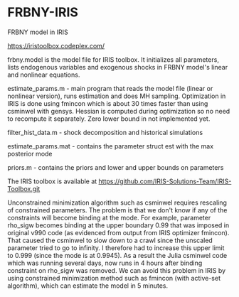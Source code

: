 # FRBNY-IRIS
FRBNY model in IRIS

https://iristoolbox.codeplex.com/

frbny.model is the model file for IRIS toolbox. It initializes all parameters, lists endogenous variables and exogenous shocks in FRBNY model's linear and nonlinear equations.

estimate_params.m - main program that reads the model file (linear or nonlinear version), runs estimation and does MH sampling. Optimization in IRIS is done using fmincon which is about 30 times faster than using csminwel with gensys. Hessian is computed during optimization so no need to recompute it separately. Zero lower bound in not implemented yet.

filter_hist_data.m - shock decomposition and historical simulations

estimate_params.mat - contains the parameter struct est with the max posterior mode

priors.m - contains the priors and lower and upper bounds on parameters

The IRIS toolbox is available at https://github.com/IRIS-Solutions-Team/IRIS-Toolbox.git

Unconstrained minimization algorithm such as csminwel requires rescaling of constrained parameters. The problem is that we don't know if any of the constraints will become binding at the mode. For example, parameter rho_sigw becomes binding at the upper boundary 0.99 that was imposed in original v990 code (as evidenced from output from IRIS optimizer fmincon). That caused the csminwel to slow down to a crawl since the unscaled parameter tried to go to infinity. I therefore had to increase this upper limit to 0.999 (since the mode is at 0.9945). As a result the Julia csminwel code which was running several days, now runs in 4 hours after binding constraint on rho_sigw was removed. We can avoid this problem in IRIS by using constrained minimization method such as fmincon (with active-set algorithm), which can estimate the model in 5 minutes.
